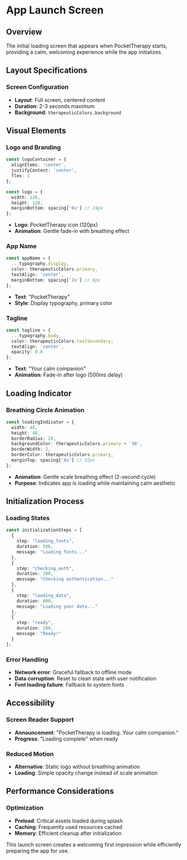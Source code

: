 # App Launch Screen

## Overview
The initial loading screen that appears when PocketTherapy starts, providing a calm, welcoming experience while the app initializes.

## Layout Specifications

### Screen Configuration
- **Layout**: Full screen, centered content
- **Duration**: 2-3 seconds maximum
- **Background**: `therapeuticColors.background`

## Visual Elements

### Logo and Branding
```typescript
const logoContainer = {
  alignItems: 'center',
  justifyContent: 'center',
  flex: 1
};

const logo = {
  width: 120,
  height: 120,
  marginBottom: spacing['6x'] // 24px
};
```

- **Logo**: PocketTherapy icon (120px)
- **Animation**: Gentle fade-in with breathing effect

### App Name
```typescript
const appName = {
  ...typography.display,
  color: therapeuticColors.primary,
  textAlign: 'center',
  marginBottom: spacing['2x'] // 8px
};
```

- **Text**: "PocketTherapy"
- **Style**: Display typography, primary color

### Tagline
```typescript
const tagline = {
  ...typography.body,
  color: therapeuticColors.textSecondary,
  textAlign: 'center',
  opacity: 0.8
};
```

- **Text**: "Your calm companion"
- **Animation**: Fade-in after logo (500ms delay)

## Loading Indicator

### Breathing Circle Animation
```typescript
const loadingIndicator = {
  width: 40,
  height: 40,
  borderRadius: 20,
  backgroundColor: therapeuticColors.primary + '30',
  borderWidth: 2,
  borderColor: therapeuticColors.primary,
  marginTop: spacing['8x'] // 32px
};
```

- **Animation**: Gentle scale breathing effect (2-second cycle)
- **Purpose**: Indicates app is loading while maintaining calm aesthetic

## Initialization Process

### Loading States
```typescript
const initializationSteps = [
  {
    step: "loading_fonts",
    duration: 500,
    message: "Loading fonts..."
  },
  {
    step: "checking_auth",
    duration: 300,
    message: "Checking authentication..."
  },
  {
    step: "loading_data",
    duration: 800,
    message: "Loading your data..."
  },
  {
    step: "ready",
    duration: 200,
    message: "Ready!"
  }
];
```

### Error Handling
- **Network error**: Graceful fallback to offline mode
- **Data corruption**: Reset to clean state with user notification
- **Font loading failure**: Fallback to system fonts

## Accessibility

### Screen Reader Support
- **Announcement**: "PocketTherapy is loading. Your calm companion."
- **Progress**: "Loading complete" when ready

### Reduced Motion
- **Alternative**: Static logo without breathing animation
- **Loading**: Simple opacity change instead of scale animation

## Performance Considerations

### Optimization
- **Preload**: Critical assets loaded during splash
- **Caching**: Frequently used resources cached
- **Memory**: Efficient cleanup after initialization

This launch screen creates a welcoming first impression while efficiently preparing the app for use.
